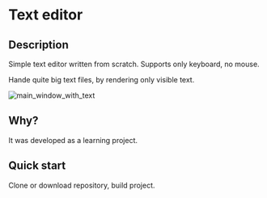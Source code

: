 #  Text editor

## Description

Simple text editor written from scratch. Supports only keyboard, no mouse. 

Hande quite big text files, by rendering only visible text.

![main_window_with_text](https://gitlab.com/Phoenix510/text-editor/-/wikis/uploads/66382011795acfb1b001b5010d73d490/image.png)

## Why?

It was developed as a learning project.

## Quick start

Clone or download repository, build project.
